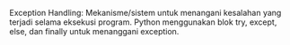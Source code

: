 Exception Handling: Mekanisme/sistem untuk menangani kesalahan yang terjadi selama eksekusi program. Python menggunakan blok try, except, else, dan finally untuk menanggani exception.